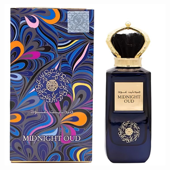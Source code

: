 <img src= https://raw.githubusercontent.com/nikita958191/perfumeweb/refs/heads/main/midnight.jpg>


